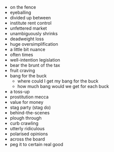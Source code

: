  - on the fence
 - eyeballing
 - divided up between
 - institute rent control
 - unfettered market
 - unambiguously shrinks
 - deadweight loss
 - huge oversimplification
 - a little bit nuance
 - often times
 - well-intention legislation
 - bear the brunt of the tax
 - fruit craving
 - bang for the buck
    - where could I get my bang for the buck
    - how much bang would we get for each buck
 - a toss-up
 - prostitution mecca
 - value for money
 - stag party (stag do)
 - behind-the-scenes 
 - plough through
 - curb crawling
 - utterly ridiculous
 - polarised opinions 
 - across the board
 - peg it to certain real good